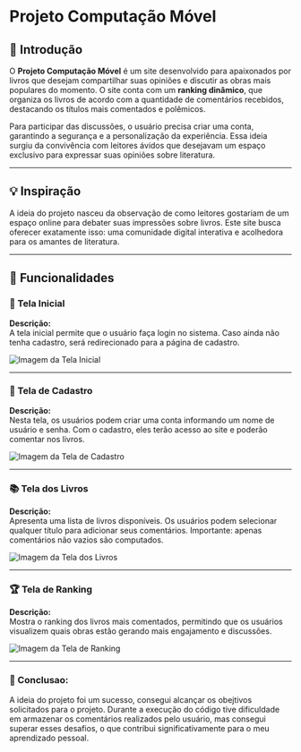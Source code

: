 # Projeto Computação Móvel

## 📖 Introdução
O **Projeto Computação Móvel** é um site desenvolvido para apaixonados por livros que desejam compartilhar suas opiniões e discutir as obras mais populares do momento. O site conta com um **ranking dinâmico**, que organiza os livros de acordo com a quantidade de comentários recebidos, destacando os títulos mais comentados e polêmicos.  

Para participar das discussões, o usuário precisa criar uma conta, garantindo a segurança e a personalização da experiência. Essa ideia surgiu da convivência com leitores ávidos que desejavam um espaço exclusivo para expressar suas opiniões sobre literatura.  

---

## 💡 Inspiração
A ideia do projeto nasceu da observação de como leitores gostariam de um espaço online para debater suas impressões sobre livros. Este site busca oferecer exatamente isso: uma comunidade digital interativa e acolhedora para os amantes de literatura.  

---

## 🚀 Funcionalidades

### 🌟 Tela Inicial
**Descrição:**  
A tela inicial permite que o usuário faça login no sistema. Caso ainda não tenha cadastro, será redirecionado para a página de cadastro.

![Imagem da Tela Inicial](img/tela_inicial.png)

---

### 📝 Tela de Cadastro
**Descrição:**  
Nesta tela, os usuários podem criar uma conta informando um nome de usuário e senha. Com o cadastro, eles terão acesso ao site e poderão comentar nos livros.

![Imagem da Tela de Cadastro](img/tela_cadastro.png)

---

### 📚 Tela dos Livros
**Descrição:**  
Apresenta uma lista de livros disponíveis. Os usuários podem selecionar qualquer título para adicionar seus comentários. Importante: apenas comentários não vazios são computados.

![Imagem da Tela dos Livros](Livros.png)

---

### 🏆 Tela de Ranking
**Descrição:**  
Mostra o ranking dos livros mais comentados, permitindo que os usuários visualizem quais obras estão gerando mais engajamento e discussões.

![Imagem da Tela de Ranking](tela_ranking.png)

---


### 🎯 Conclusao:

A ideia do projeto foi um sucesso, consegui alcançar os obejtivos solicitados para o projeto. Durante a execução do código tive dificuldade em armazenar os comentários realizados pelo usuário, mas consegui superar esses desafios, o que contribui significativamente para o meu aprendizado pessoal.




